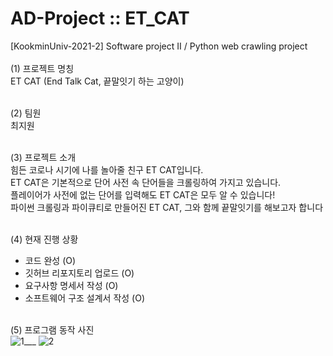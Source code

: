 # AD-Project :: ET_CAT
[KookminUniv-2021-2] Software project II / Python web crawling project
<br><br>
(1) 프로젝트 명칭
<br>
ET CAT (End Talk Cat, 끝말잇기 하는 고양이)
<br><br>

(2) 팀원
<br>
최지원
<br><br>

(3) 프로젝트 소개
<br>
힘든 코로나 시기에 나를 놀아줄 친구 ET CAT입니다.
<br>
ET CAT은 기본적으로 단어 사전 속 단어들을 크롤링하여 가지고 있습니다.
<br>
플레이어가 사전에 없는 단어를 입력해도 ET CAT은 모두 알 수 있습니다!
<br>
파이썬 크롤링과 파이큐티로 만들어진 ET CAT, 그와 함께 끝말잇기를 해보고자 합니다
<br><br>

(4) 현재 진행 상황
- 코드 완성 (O)
- 깃허브 리포지토리 업로드 (O)
-  요구사항 명세서 작성 (O)
- 소프트웨어 구조 설계서 작성 (O)
<br><br>

(5) 프로그램 동작 사진
<br>
![1](https://user-images.githubusercontent.com/81795729/144211621-3b4e29ef-24e3-46de-a7b9-1986bfe30433.png)___
![2](https://user-images.githubusercontent.com/81795729/144211644-bbf3dd52-052b-445e-bfa3-89c9cf0f346d.png)

